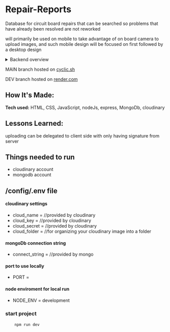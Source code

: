 # Repair-Reports
Database for circuit board repairs that can be searched so problems that have already been resolved are not reworked 

will primarily be used on mobile to take advantage of on board camera to upload images, and such mobile design will be focused on first followed by a desktop design


  <details>
  <summary>Backend overview </summary>
    <img src="https://raw.githubusercontent.com/jesusdoza/diagrams/932dd42c34978e4b55f0334809721430822bcae2/repair-reports/repair-reports-diagram.drawio.svg">
   
  </details>



MAIN branch hosted on [cyclic.sh](https://repair-reports.cyclic.app/)

DEV branch hosted on [render.com](https://repair-reports-dev.onrender.com/)






## How It's Made:


**Tech used:** HTML, CSS, JavaScript, nodeJs, express, MongoDb, cloudinary




## Lessons Learned:
uploading can be delegated to client side with only having signature from server


## Things needed to run
- cloudinary account
- mongodb account

## /config/.env  file
#### cloudinary settings
- cloud_name = //provided by cloudinary
- cloud_key = //provided by cloudinary
- cloud_secret = //provided by cloudinary
- cloud_folder = //for organizing your cloudinary image into a folder
#### mongoDb connection string
- connect_string = //provided by mongo
#### port to use locally
- PORT = 
#### node enviroment for local run
- NODE_ENV = development


### start project
```npm install
    npm run dev
```
